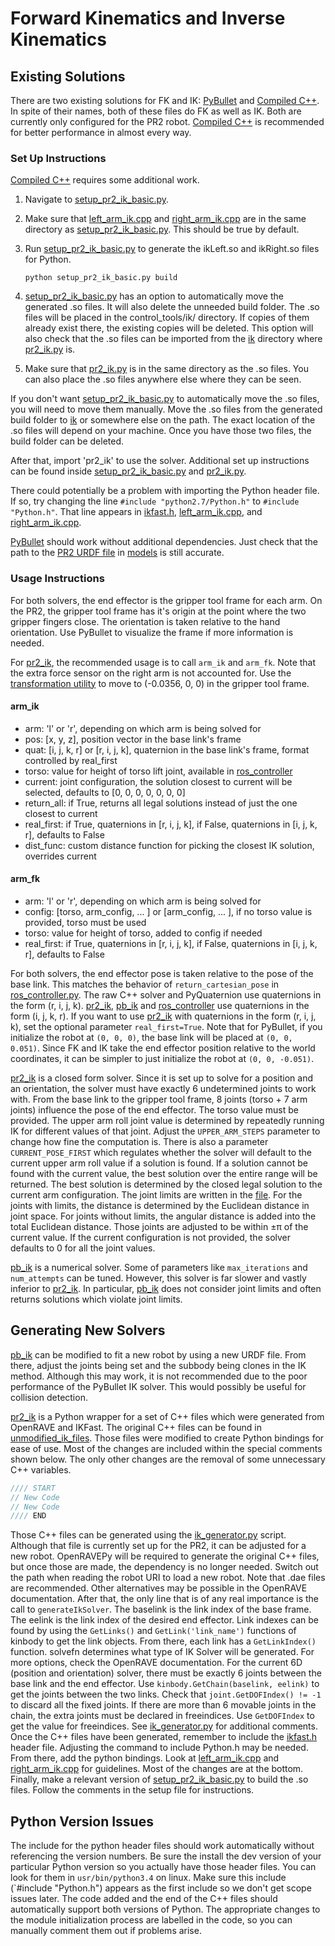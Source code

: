 # Forward Kinematics and Inverse Kinematics

## Existing Solutions

There are two existing solutions for FK and IK: [PyBullet](pb_ik.py) and [Compiled C++](pr2_ik.py). In spite of their names, both of these files do FK as well as IK. Both are currently only configured for the PR2 robot. [Compiled C++](pr2_ik.py) is recommended for better performance in almost every way.

### Set Up Instructions

[Compiled C++](pr2_ik.py) requires some additional work.
1. Navigate to [setup_pr2_ik_basic.py](ik_tools/pr2_with_sensor_ik/setup_pr2_ik_basic.py).
2. Make sure that [left_arm_ik.cpp](ik_tools/pr2_with_sensor_ik/left_arm_ik.cpp) and [right_arm_ik.cpp](ik_tools/pr2_with_sensor_ik/right_arm_ik.cpp) are in the same directory as [setup_pr2_ik_basic.py](ik_tools/pr2_with_sensor_ik/setup_pr2_ik_basic.py). This should be true by default.
3. Run [setup_pr2_ik_basic.py](ik_tools/pr2_with_sensor_ik/setup_pr2_ik_basic.py) to generate the ikLeft.so and ikRight.so files for Python.

   `python setup_pr2_ik_basic.py build`
4. [setup_pr2_ik_basic.py](ik_tools/pr2_with_sensor_ik/setup_pr2_ik_basic.py) has an option to automatically move the generated .so files. It will also delete the unneeded build folder. The .so files will be placed in the control_tools/ik/ directory. If copies of them already exist there, the existing copies will be deleted. This option will also check that the .so files can be imported from the [ik](.) directory where [pr2_ik.py](pr2_ik.py) is.
5. Make sure that [pr2_ik.py](pr2_ik.py) is in the same directory as the .so files. You can also place the .so files anywhere else where they can be seen.

If you don't want [setup_pr2_ik_basic.py](ik_tools/pr2_with_sensor_ik/setup_pr2_ik_basic.py) to automatically move the .so files, you will need to move them manually. Move the .so files from the generated build folder to [ik](.) or somewhere else on the path. The exact location of the .so files will depend on your machine. Once you have those two files, the build folder can be deleted.

After that, import 'pr2_ik' to use the solver. Additional set up instructions can be found inside [setup_pr2_ik_basic.py](ik_tools/pr2_with_sensor_ik/setup_pr2_ik_basic.py) and [pr2_ik.py](pr2_ik.py).

There could potentially be a problem with importing the Python header file. If so, try changing the line `#include "python2.7/Python.h"` to `#include "Python.h"`. That line appears in [ikfast.h](ik_tools/pr2_with_sensor_ik/ikfast.h), [left_arm_ik.cpp](ik_tools/pr2_with_sensor_ik/left_arm_ik.cpp), and [right_arm_ik.cpp](ik_tools/pr2_with_sensor_ik/right_arm_ik.cpp).


[PyBullet](pb_ik.py) should work without additional dependencies. Just check that the path to the [PR2 URDF file](../../models/pr2_description/pr2.urdf) in [models](../../models) is still accurate.

### Usage Instructions

For both solvers, the end effector is the gripper tool frame for each arm. On the PR2, the gripper tool frame has it's origin at the point where the two gripper fingers close. The orientation is taken relative to the hand orientation. Use PyBullet to visualize the frame if more information is needed.

For [pr2_ik](pr2_ik.py), the recommended usage is to call `arm_ik` and `arm_fk`. Note that the extra force sensor on the right arm is not accounted for. Use the [transformation utility](ik_tools/transformations.py) to move to \(-0.0356, 0, 0\) in the gripper tool frame.

#### arm_ik
* arm: 'l' or 'r', depending on which arm is being solved for
* pos: \[x, y, z\], position vector in the base link's frame
* quat: \[i, j, k, r\] or \[r, i, j, k\], quaternion in the base link's frame, format controlled by real_first
* torso: value for height of torso lift joint, available in [ros_controller](../ros_controller.py)
* current: joint configuration, the solution closest to current will be selected, defaults to \[0, 0, 0, 0, 0, 0, 0\]
* return_all: if True, returns all legal solutions instead of just the one closest to current
* real_first: if True, quaternions in \[r, i, j, k\], if False, quaternions in \[i, j, k, r\], defaults to False
* dist_func: custom distance function for picking the closest IK solution, overrides current

#### arm_fk
* arm: 'l' or 'r', depending on which arm is being solved for
* config: \[torso, arm_config, ... \] or \[arm_config, ... \], if no torso value is provided, torso must be used
* torso: value for height of torso, added to config if needed
* real_first: if True, quaternions in \[r, i, j, k\], if False, quaternions in \[i, j, k, r\], defaults to False

For both solvers, the end effector pose is taken relative to the pose of the base link. This matches the behavior of `return_cartesian_pose` in [ros_controller.py](../ros_controller.py). The raw C++ solver and PyQuaternion use quaternions in the form (r, i, j, k). [pr2_ik](pr2_ik.py), [pb_ik](pb_ik.py) and [ros_controller](../ros_controller.py) use quaternions in the form (i, j, k, r). If you want to use [pr2_ik](pr2_ik.py) with quaternions in the form (r, i, j, k), set the optional parameter `real_first=True`. Note that for PyBullet, if you initialize the robot at `(0, 0, 0)`, the base link will be placed at `(0, 0, 0.051)`. Since FK and IK take the end effector position relative to the world coordinates, it can be simpler to just initialize the robot at `(0, 0, -0.051)`.

[pr2_ik](pr2_ik.py) is a closed form solver. Since it is set up to solve for a position and an orientation, the solver must have exactly 6 undetermined joints to work with. From the base link to the gripper tool frame, 8 joints (torso + 7 arm joints) influence the pose of the end effector. The torso value must be provided. The upper arm roll joint value is determined by repeatedly running IK for different values of that joint. Adjust the `UPPER_ARM_STEPS` parameter to change how fine the computation is. There is also a parameter `CURRENT_POSE_FIRST` which regulates whether the solver will default to the current upper arm roll value if a solution is found. If a solution cannot be found with the current value, the best solution over the entire range will be returned. The best solution is determined by the closed legal solution to the current arm configuration. The joint limits are written in the [file](pr2_ik.py). For the joints with limits, the distance is determined by the Euclidean distance in joint space. For joints without limits, the angular distance is added into the total Euclidean distance. Those joints are adjusted to be within ±π of the current value. If the current configuration is not provided, the solver defaults to 0 for all the joint values.

[pb_ik](pb_ik.py) is a numerical solver. Some of parameters like `max_iterations` and `num_attempts` can be tuned. However, this solver is far slower and vastly inferior to [pr2_ik](pr2_ik.py). In particular, [pb_ik](pb_ik.py) does not consider joint limits and often returns solutions which violate joint limits.

## Generating New Solvers

[pb_ik](pb_ik.py) can be modified to fit a new robot by using a new URDF file. From there, adjust the joints being set and the subbody being clones in the IK method. Although this may work, it is not recommended due to the poor performance of the PyBullet IK solver. This would possibly be useful for collision detection.

[pr2_ik](pr2_ik.py) is a Python wrapper for a set of C++ files which were generated from OpenRAVE and IKFast. The original C++ files can be found in [unmodified_ik_files](ik_tools/unmodified_ik_files). Those files were modified to create Python bindings for ease of use. Most of the changes are included within the special comments shown below. The only other changes are the removal of some unnecessary C++ variables.

```C++
//// START
// New Code
// New Code
//// END
```

Those C++ files can be generated using the [ik_generator.py](ik_tools/pr2_with_sensor_ik/ik_generator.py) script. Although that file is currently set up for the PR2, it can be adjusted for a new robot. OpenRAVEPy will be required to generate the original C++ files, but once those are made, the dependency is no longer needed. Switch out the path when reading the robot URI to load a new robot. Note that .dae files are recommended. Other alternatives may be possible in the OpenRAVE documentation. After that, the only line that is of any real importance is the call to `generateIkSolver`. The baselink is the link index of the base frame. The eelink is the link index of the desired end effector. Link indexes can be found by using the `GetLinks()` and `GetLink('link_name')` functions of kinbody to get the link objects. From there, each link has a `GetLinkIndex()` function. solvefn determines what type of IK Solver will be generated. For more options, check the OpenRAVE documentation. For the current 6D (position and orientation) solver, there must be exactly 6 joints between the base link and the end effector. Use `kinbody.GetChain(baselink, eelink)` to get the joints between the two links. Check that `joint.GetDOFIndex() != -1` to discard all the fixed joints. If there are more than 6 movable joints in the chain, the extra joints must be declared in freeindices. Use `GetDOFIndex` to get the value for freeindices. See [ik_generator.py](ik_tools/pr2_with_sensor_ik/ik_generator.py) for additional comments. Once the C++ files have been generated, remember to include the [ikfast.h](ik_tools/pr2_with_sensor_ik/ikfast.h) header file. Adjusting the command to include Python.h may be needed. From there, add the python bindings. Look at [left_arm_ik.cpp](ik_tools/pr2_with_sensor_ik/left_arm_ik.cpp) and [right_arm_ik.cpp](ik_tools/pr2_with_sensor_ik/right_arm_ik.cpp) for guidelines. Most of the changes are at the bottom. Finally, make a relevant version of [setup_pr2_ik_basic.py](ik_tools/pr2_with_sensor_ik/setup_pr2_ik_basic.py) to build the .so files. Follow the comments in the setup file for instructions.

## Python Version Issues

The include for the python header files should work automatically without referencing the version numbers. Be sure the install the dev version of your particular Python version so you actually have those header files. You can look for them in `usr/bin/python3.4` on linux. Make sure this include (`#include "Python.h") appears as the first include so we don't get scope issues later. The code added and the end of the C++ files should automatically support both versions of Python. The appropriate changes to the module initialization process are labelled in the code, so you can manually comment them out if problems arise.